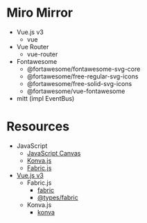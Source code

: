 # Miro Mirror

* Vue.js v3
	* vue
* Vue Router
	* vue-router
* Fontawesome
	* @fortawesome/fontawesome-svg-core
	* @fortawesome/free-regular-svg-icons
	* @fortawesome/free-solid-svg-icons
	* @fortawesome/vue-fontawesome
* mitt (impl EventBus)

# Resources
* JavaScript
	* [JavaScript Canvas](https://developer.mozilla.org/zh-TW/docs/Web/API/Canvas_API)
	* [Konva.js](https://konvajs.org/)
	* [Fabric.js](http://fabricjs.com/)
* [Vue.js v3](https://v3.vuejs.org/)
	* Fabric.js
		* [fabric](https://www.npmjs.com/package/fabric)
		* [@types/fabric](https://www.npmjs.com/package/@types/fabric)
	* Konva.js
		* [konva](https://www.npmjs.com/package/konva)
